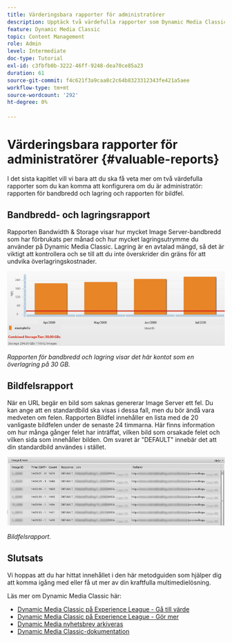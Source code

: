 ```yaml
---
title: Värderingsbara rapporter för administratörer
description: Upptäck två värdefulla rapporter som Dynamic Media Classic administratörer bör överväga att skapa.
feature: Dynamic Media Classic
topic: Content Management
role: Admin
level: Intermediate
doc-type: Tutorial
exl-id: c3fbfb0b-3222-46ff-9248-dea70ce85a23
duration: 61
source-git-commit: f4c621f3a9caa8c2c64b8323312343fe421a5aee
workflow-type: tm+mt
source-wordcount: '292'
ht-degree: 0%

---
```


# Värderingsbara rapporter för administratörer {#valuable-reports}

I det sista kapitlet vill vi bara att du ska få veta mer om två värdefulla rapporter som du kan komma att konfigurera om du är administratör: rapporten för bandbredd och lagring och rapporten för bildfel.

## Bandbredd- och lagringsrapport

Rapporten Bandwidth &amp; Storage visar hur mycket Image Server-bandbredd som har förbrukats per månad och hur mycket lagringsutrymme du använder på Dynamic Media Classic. Lagring är en avtalad mängd, så det är viktigt att kontrollera och se till att du inte överskrider din gräns för att undvika överlagringskostnader.

![bild](assets/valuable-reports/reports-1.jpg)

_Rapporten för bandbredd och lagring visar det här kontot som en överlagring på 30 GB._

## Bildfelsrapport

När en URL begär en bild som saknas genererar Image Server ett fel. Du kan ange att en standardbild ska visas i dessa fall, men du bör ändå vara medveten om felen. Rapporten Bildfel innehåller en lista med de 20 vanligaste bildfelen under de senaste 24 timmarna. Här finns information om hur många gånger felet har inträffat, vilken bild som orsakade felet och vilken sida som innehåller bilden. Om svaret är &quot;DEFAULT&quot; innebär det att din standardbild användes i stället.

![bild](assets/valuable-reports/reports-2.jpg)

_Bildfelsrapport._

## Slutsats

Vi hoppas att du har hittat innehållet i den här metodguiden som hjälper dig att komma igång med eller få ut mer av din kraftfulla multimedielösning.

Läs mer om Dynamic Media Classic här:

- [Dynamic Media Classic på Experience League - Gå till värde](https://guided.adobe.com/?launch=AEM-5a#recommended/solutions/experience-manager)
- [Dynamic Media Classic på Experience League - Gör mer](https://guided.adobe.com/?launch=AEM-6a#recommended/solutions/experience-manager)
- [Dynamic Media nyhetsbrev arkiveras](https://experienceleague.adobe.com/docs/dynamic-media-classic/using/dynamic-media-newsletter.html?lang=sv-SE)
- [Dynamic Media Classic-dokumentation](https://experienceleague.adobe.com/docs/dynamic-media-classic/using/home.html?lang=sv-SE)
